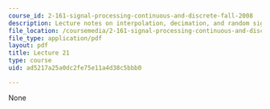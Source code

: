 ```yaml
---
course_id: 2-161-signal-processing-continuous-and-discrete-fall-2008
description: Lecture notes on interpolation, decimation, and random signals.
file_location: /coursemedia/2-161-signal-processing-continuous-and-discrete-fall-2008/ad5217a25a0dc2fe75e11a4d38c5bbb0_lecture_21.pdf
file_type: application/pdf
layout: pdf
title: Lecture 21
type: course
uid: ad5217a25a0dc2fe75e11a4d38c5bbb0

---
```

None